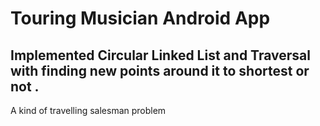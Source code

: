 # Touring Musician Android App 

## Implemented Circular Linked List and Traversal with finding new points around it to shortest or not .
A kind of travelling salesman problem 
